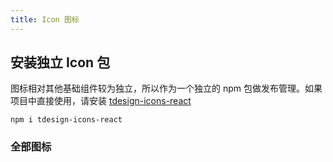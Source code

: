 ```yaml
---
title: Icon 图标
---
```


## 安装独立 Icon 包

图标相对其他基础组件较为独立，所以作为一个独立的 npm 包做发布管理。如果项目中直接使用，请安装 [tdesign-icons-react](/react/components/icon)

```
npm i tdesign-icons-react
```

### 全部图标

<td-icons-view />